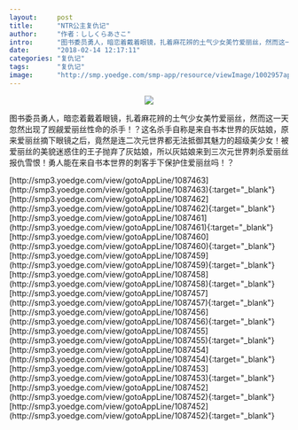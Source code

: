 ```yaml
---
layout:     post
title:      "NTR公主复仇记"
author:     "作者：ししくらあさこ"
intro:      "图书委员勇人，暗恋着戴着眼镜，扎着麻花辨的土气少女美竹爱丽丝，然而这一天忽然出现了觊觎爱丽丝性命的杀手！？这名杀手自称是来自书本世界的灰姑娘，原来爱丽丝摘下眼镜之后，竟然是连二次元世界都无法抵御其魅力的超级美少女！被爱丽丝的美貌迷惑住的王子抛弃了灰姑娘，所以灰姑娘来到三次元世界刺杀爱丽丝报仇雪恨！勇人能在来自书本世界的刺客手下保护住爱丽丝吗！？"
date:       "2018-02-14 12:17:11"
categories: "复仇记"
tags:       "复仇记"
image:      "http://smp.yoedge.com/smp-app/resource/viewImage/1002957appline.png"
---
```

<div style="text-align: center">
<p><img src="http://smp.yoedge.com/smp-app/resource/viewImage/1002957appline.png"/></p>
</div>
<p class="post-meta">
<span>图书委员勇人，暗恋着戴着眼镜，扎着麻花辨的土气少女美竹爱丽丝，然而这一天忽然出现了觊觎爱丽丝性命的杀手！？这名杀手自称是来自书本世界的灰姑娘，原来爱丽丝摘下眼镜之后，竟然是连二次元世界都无法抵御其魅力的超级美少女！被爱丽丝的美貌迷惑住的王子抛弃了灰姑娘，所以灰姑娘来到三次元世界刺杀爱丽丝报仇雪恨！勇人能在来自书本世界的刺客手下保护住爱丽丝吗！？</span>
</p>
[http://smp3.yoedge.com/view/gotoAppLine/1087463](http://smp3.yoedge.com/view/gotoAppLine/1087463){:target="_blank"}
[http://smp3.yoedge.com/view/gotoAppLine/1087462](http://smp3.yoedge.com/view/gotoAppLine/1087462){:target="_blank"}
[http://smp3.yoedge.com/view/gotoAppLine/1087461](http://smp3.yoedge.com/view/gotoAppLine/1087461){:target="_blank"}
[http://smp3.yoedge.com/view/gotoAppLine/1087460](http://smp3.yoedge.com/view/gotoAppLine/1087460){:target="_blank"}
[http://smp3.yoedge.com/view/gotoAppLine/1087459](http://smp3.yoedge.com/view/gotoAppLine/1087459){:target="_blank"}
[http://smp3.yoedge.com/view/gotoAppLine/1087458](http://smp3.yoedge.com/view/gotoAppLine/1087458){:target="_blank"}
[http://smp3.yoedge.com/view/gotoAppLine/1087457](http://smp3.yoedge.com/view/gotoAppLine/1087457){:target="_blank"}
[http://smp3.yoedge.com/view/gotoAppLine/1087456](http://smp3.yoedge.com/view/gotoAppLine/1087456){:target="_blank"}
[http://smp3.yoedge.com/view/gotoAppLine/1087455](http://smp3.yoedge.com/view/gotoAppLine/1087455){:target="_blank"}
[http://smp3.yoedge.com/view/gotoAppLine/1087454](http://smp3.yoedge.com/view/gotoAppLine/1087454){:target="_blank"}
[http://smp3.yoedge.com/view/gotoAppLine/1087453](http://smp3.yoedge.com/view/gotoAppLine/1087453){:target="_blank"}
[http://smp3.yoedge.com/view/gotoAppLine/1087452](http://smp3.yoedge.com/view/gotoAppLine/1087452){:target="_blank"}
[http://smp3.yoedge.com/view/gotoAppLine/1087452](http://smp3.yoedge.com/view/gotoAppLine/1087452){:target="_blank"}



